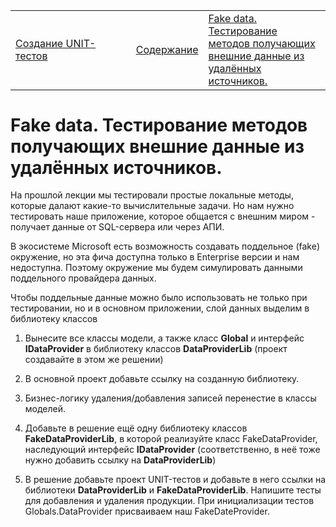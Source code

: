 <table style="width: 100%;"><tr><td style="width: 40%;">
<a href="../articles/5_3_1_10_unit_test.md">Создание UNIT-тестов
</a></td><td style="width: 20%;">
<a href="../readme.md">Содержание
</a></td><td style="width: 40%;">
<a href="../articles/fake_unit_test.md">Fake data. Тестирование методов получающих внешние данные из удалённых источников.
</a></td><tr></table>

# Fake data. Тестирование методов получающих внешние данные из удалённых источников.

На прошлой лекции мы тестировали простые локальные методы, которые далают какие-то вычислительные задачи. Но нам нужно тестировать наше приложение, которое общается с внешним миром - получает данные от SQL-сервера или через АПИ. 

В экосистеме Microsoft есть возможность создавать поддельное (fake) окружение, но эта фича доступна только в Enterprise версии и нам недоступна. Поэтому окружение мы будем симулировать данными поддельного провайдера данных.

Чтобы поддельные данные можно было использовать не только при тестировании, но и в основном приложении, слой данных выделим в библиотеку классов

1. Вынесите все классы модели, а также класс **Global** и интерфейс **IDataProvider** в библиотеку классов **DataProviderLib** (проект создавайте в этом же решении)

2. В основной проект добавьте ссылку на созданную библиотеку.

3. Бизнес-логику удаления/добавления записей перенестие в классы моделей.

4. Добавьте в решение ещё одну библиотеку классов **FakeDataProviderLib**, в которой реализуйте класс FakeDataProvider, наследующий интерфейс **IDataProvider** (соответственно, в неё тоже нужно добавить ссылку на **DataProviderLib**)

5. В решение добавьте проект UNIT-тестов и добавьте в него ссылки на библиотеки **DataProviderLib** и **FakeDataProviderLib**. Напишите тесты для добавления и удаления продукции. При инициализации тестов Globals.DataProvider присваиваем наш FakeDateProvider.
